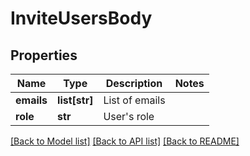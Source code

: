 # InviteUsersBody

## Properties
Name | Type | Description | Notes
------------ | ------------- | ------------- | -------------
**emails** | **list[str]** | List of emails | 
**role** | **str** | User&#39;s role | 

[[Back to Model list]](../README.md#documentation-for-models) [[Back to API list]](../README.md#documentation-for-api-endpoints) [[Back to README]](../README.md)


